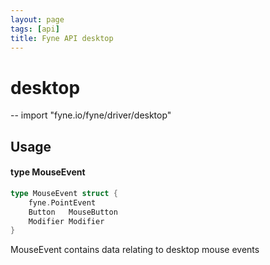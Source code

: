 ```yaml
---
layout: page
tags: [api]
title: Fyne API desktop
---
```


# desktop
--
    import "fyne.io/fyne/driver/desktop"

## Usage

#### type MouseEvent

```go
type MouseEvent struct {
	fyne.PointEvent
	Button   MouseButton
	Modifier Modifier
}
```

MouseEvent contains data relating to desktop mouse events

